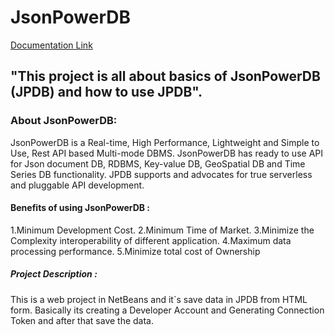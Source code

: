 # JsonPowerDB

[Documentation Link](http://login2explore.com/jpdb/docs.html)

## "This project is all about basics of JsonPowerDB (JPDB) and how to use JPDB".
### About JsonPowerDB:

JsonPowerDB is a Real-time, High Performance, Lightweight and Simple to Use, Rest API based Multi-mode DBMS.
JsonPowerDB has ready to use API for Json document DB, RDBMS, Key-value DB, GeoSpatial DB and Time Series DB functionality.
JPDB supports and advocates for true serverless and pluggable API development.

#### Benefits of using JsonPowerDB :
1.Minimum Development Cost.
2.Minimum Time of Market.
3.Minimize the Complexity interoperability of different application.
4.Maximum data processing performance.
5.Minimize total cost of Ownership

##### Project Description :
This is a web project in NetBeans and it`s save data in JPDB from HTML form.
Basically its creating a Developer Account and Generating Connection Token and after that save the data.
